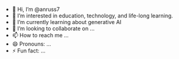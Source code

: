 - 👋 Hi, I’m @anruss7
- 👀 I’m interested in education, technology, and life-long learning. 
- 🌱 I’m currently learning about generative AI
- 💞️ I’m looking to collaborate on ...
- 📫 How to reach me ...
- 😄 Pronouns: ...
- ⚡ Fun fact: ...

<!---
anruss7/anruss7 is a ✨ special ✨ repository because its `README.md` (this file) appears on your GitHub profile.
You can click the Preview link to take a look at your changes.
--->

